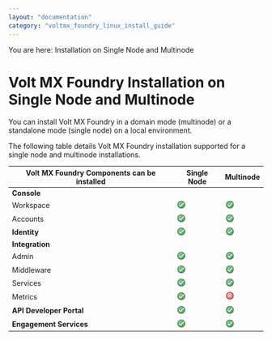 ```yaml
---
layout: "documentation"
category: "voltmx_foundry_linux_install_guide"
---
```

                          

You are here: Installation on Single Node and Multinode

Volt MX  Foundry Installation on Single Node and Multinode
========================================================

You can install Volt MX Foundry in a domain mode (multinode) or a standalone mode (single node) on a local environment.

The following table details Volt MX Foundry installation supported for a single node and multinode installations.

  
| Volt MX Foundry Components can be installed | Single Node | Multinode |
| --- | --- | --- |
| **Console** |   |   |
| Workspace | ![](Resources/Images/yes.png) | ![](Resources/Images/yes.png) |
| Accounts | ![](Resources/Images/yes.png) | ![](Resources/Images/yes.png) |
| **Identity** | ![](Resources/Images/yes.png) | ![](Resources/Images/yes.png) |
| **Integration** |   |   |
| Admin | ![](Resources/Images/yes.png) | ![](Resources/Images/yes.png) |
| Middleware | ![](Resources/Images/yes.png) | ![](Resources/Images/yes.png) |
| Services | ![](Resources/Images/yes.png) | ![](Resources/Images/yes.png) |
| Metrics | ![](Resources/Images/yes.png) | ![](Resources/Images/no.png) |
| **API Developer Portal** | ![](Resources/Images/yes.png) | ![](Resources/Images/yes.png) |
| **Engagement Services** | ![](Resources/Images/yes.png) | ![](Resources/Images/yes.png) |

